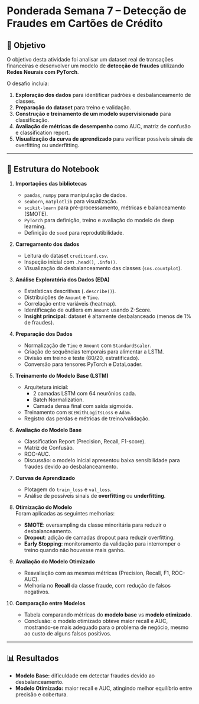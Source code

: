 # Ponderada Semana 7 – Detecção de Fraudes em Cartões de Crédito

## 🎯 Objetivo
O objetivo desta atividade foi analisar um dataset real de transações financeiras e desenvolver um modelo de **detecção de fraudes** utilizando **Redes Neurais com PyTorch**.  

O desafio incluía:  
1. **Exploração dos dados** para identificar padrões e desbalanceamento de classes.  
2. **Preparação do dataset** para treino e validação.  
3. **Construção e treinamento de um modelo supervisionado** para classificação.  
4. **Avaliação de métricas de desempenho** como AUC, matriz de confusão e classification report.  
5. **Visualização da curva de aprendizado** para verificar possíveis sinais de overfitting ou underfitting.  

---

## 📂 Estrutura do Notebook

1. **Importações das bibliotecas**  
   - `pandas`, `numpy` para manipulação de dados.  
   - `seaborn`, `matplotlib` para visualização.  
   - `scikit-learn` para pré-processamento, métricas e balanceamento (SMOTE).  
   - `PyTorch` para definição, treino e avaliação do modelo de deep learning.  
   - Definição de `seed` para reprodutibilidade.  

2. **Carregamento dos dados**  
   - Leitura do dataset `creditcard.csv`.  
   - Inspeção inicial com `.head()`, `.info()`.  
   - Visualização do desbalanceamento das classes (`sns.countplot`).  

3. **Análise Exploratória dos Dados (EDA)**  
   - Estatísticas descritivas (`.describe()`).  
   - Distribuições de `Amount` e `Time`.  
   - Correlação entre variáveis (heatmap).  
   - Identificação de outliers em `Amount` usando Z-Score.  
   - **Insight principal:** dataset é altamente desbalanceado (menos de 1% de fraudes).  

4. **Preparação dos Dados**  
   - Normalização de `Time` e `Amount` com `StandardScaler`.  
   - Criação de sequências temporais para alimentar a LSTM.  
   - Divisão em treino e teste (80/20, estratificado).  
   - Conversão para tensores PyTorch e DataLoader.  

5. **Treinamento do Modelo Base (LSTM)**  
   - Arquitetura inicial:  
     - 2 camadas LSTM com 64 neurônios cada.  
     - Batch Normalization.  
     - Camada densa final com saída sigmoide.  
   - Treinamento com `BCEWithLogitsLoss` e `Adam`.  
   - Registro das perdas e métricas de treino/validação.  

6. **Avaliação do Modelo Base**  
   - Classification Report (Precision, Recall, F1-score).  
   - Matriz de Confusão.  
   - ROC-AUC.  
   - Discussão: o modelo inicial apresentou baixa sensibilidade para fraudes devido ao desbalanceamento.  

7. **Curvas de Aprendizado**  
   - Plotagem do `train_loss` e `val_loss`.  
   - Análise de possíveis sinais de **overfitting** ou **underfitting**.  

8. **Otimização do Modelo**  
   Foram aplicadas as seguintes melhorias:  
   - **SMOTE**: oversampling da classe minoritária para reduzir o desbalanceamento.  
   - **Dropout**: adição de camadas dropout para reduzir overfitting.  
   - **Early Stopping**: monitoramento da validação para interromper o treino quando não houvesse mais ganho.  

9. **Avaliação do Modelo Otimizado**  
   - Reavaliação com as mesmas métricas (Precision, Recall, F1, ROC-AUC).  
   - Melhoria no **Recall** da classe fraude, com redução de falsos negativos.  

10. **Comparação entre Modelos**  
    - Tabela comparando métricas do **modelo base** vs **modelo otimizado**.  
    - Conclusão: o modelo otimizado obteve maior recall e AUC, mostrando-se mais adequado para o problema de negócio, mesmo ao custo de alguns falsos positivos.  

---

## 📊 Resultados
- **Modelo Base:** dificuldade em detectar fraudes devido ao desbalanceamento.  
- **Modelo Otimizado:** maior recall e AUC, atingindo melhor equilíbrio entre precisão e cobertura.  



